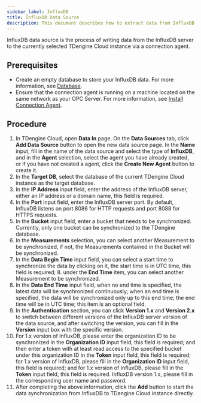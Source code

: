 ```yaml
---
sidebar_label: InfluxDB
title: InfluxDB Data Source
description: This document describes how to extract data from InfluxDB into a TDengine Cloud instance.
---
```


InfluxDB data source is the process of writing data from the InfluxDB server to the currently selected TDengine Cloud instance via a connection agent.

## Prerequisites

- Create an empty database to store your InfluxDB data. For more information, see [Database](../../../programming/model/#create-database).
- Ensure that the connection agent is running on a machine located on the same network as your OPC Server. For more information, see [Install Connection Agent](../install-agent/).

## Procedure

1. In TDengine Cloud, open **Data In** page. On the **Data Sources** tab, click **Add Data Source** button to open the new data source page. In the **Name** input, fill in the name of the data source and select the type of **InfluxDB**, and in the **Agent** selection, select the agent you have already created, or if you have not created a agent, click the **Create New Agent** button to create it.
2. In the **Target DB**, select the database of the current TDengine Cloud instance as the target database.
3. In the **IP Address** input field, enter the address of the InfluxDB server, either an IP address or a domain name, this field is required.
4. In the **Port** input field, enter the InfluxDB server port. By default, InfluxDB listens on port 8086 for HTTP requests and port 8088 for HTTPS requests.
5. In the **Bucket** input field, enter a bucket that needs to be synchronized. Currently, only one bucket can be synchronized to the TDengine database.
6. In the **Measurements** selection, you can select another Measurement to be synchronized, if not, the Measurements contained in the Bucket will be synchronized.
7. In the **Data Begin Time** input field, you can select a start time to synchronize the data by clicking on it, the start time is in UTC time, this field is required; 8. under the **End Time** item, you can select another Measurement to be synchronized.
8. In the **Data End Time** input field, when no end time is specified, the latest data will be synchronized continuously; when an end time is specified, the data will be synchronized only up to this end time; the end time will be in UTC time; this item is an optional field.
9. In the **Authentication** section, you can click **Version 1.x** and **Version 2.x** to switch between different versions of the InfluxDB server version of the data source, and after switching the version, you can fill in the **Version** input box with the specific version.
10. For 1.x version of InfluxDB, please enter the organization ID to be synchronized in the **Organization ID** input field, this field is required; and then enter a token with at least read access to the specified bucket under this organization ID in the **Token** input field, this field is required; for 1.x version of InfluxDB, please fill in the **Organization ID** input field, this field is required; and for 1.x version of InfluxDB, please fill in the **Token** input field, this field is required. InfluxDB version 1.x, please fill in the corresponding user name and password.
11. After completing the above information, click the **Add** button to start the data synchronization from InfluxDB to TDengine Cloud instance directly.
